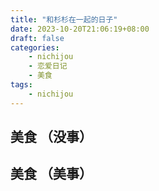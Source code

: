 ```yaml
---
title: "和杉杉在一起的日子"
date: 2023-10-20T21:06:19+08:00
draft: false
categories:
    - nichijou
    - 恋爱日记
    - 美食
tags:
    - nichijou
---
```



## 美食 （没事）



## 美食 （美事）
